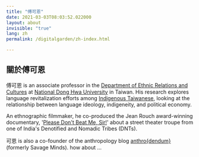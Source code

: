 ```yaml
---
title: "傅可恩"
date: 2021-03-03T08:03:52.022000
layout: about
invisible: "true"
lang: zh
permalink: /digitalgarden/zh-index.html

---
```


## 關於傅可恩

傅可恩 is an associate professor in the [Department of Ethnic Relations and Cultures](https://rc025.ndhu.edu.tw/?Lang=en) at [National Dong Hwa University](https://epage.ndhu.edu.tw/bin/home.php?Lang=en) in Taiwan. His research explores language revitalization efforts among [Indigenous Taiwanese](https://en.wikipedia.org/wiki/Taiwanese_indigenous_peoples), looking at the relationship between language ideology, indigeneity, and political economy. 

An ethnographic filmmaker, he co-produced the Jean Rouch award-winning documentary, '[Please Don't Beat Me, Sir!](https://pleasedontbeatmesir.fournineandahalf.com)' about a street theater troupe from one of India's Denotified and Nomadic Tribes (DNTs). 

可恩 is also a co-founder of the anthropology blog [anthro{dendum}](https://anthrodendum.org) (formerly Savage Minds). how about ...